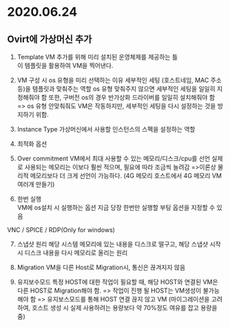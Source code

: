 2020.06.24
===========

Ovirt에 가상머신 추가
------------------

1) Template
VM 추가를 위해 미리 설치된 운영체제를 제공하는 틀  
이 템플릿을 활용하여 VM을 찍어낸다.

2) VM 구성 시 os 유형을 미리 선택하는 이유
세부적인 세팅 (호스트네임, MAC 주소 등)을 템플릿과 맞춰주는 역할
os 유형 맞춰주지 않으면 세부적인 세팅을 일일히 지정해줘야 함
또한, 구버전 os의 경우 반가상화 드라이버를 일일히 설치해줘야 함
=> os 유형 안맞춰줘도 VM은 작동하지만, 세부적인 세팅을 다시 설정하는 것을 방지하기 위함.

3) Instance Type
가상머신에서 사용할 인스턴스의 스펙을 설정하는 역할

4) 최적화 옵션

5) Over commitment
VM에서 최대 사용할 수 있는 메모리/디스크/cpu를 선언
실제로 사용되는 메모리는 이보다 훨씬 적으며, 필요에 따라 조금씩 늘려감 
=>이론상 물리적 메모리보다 더 크게 선언이 가능하다. (4G 메모리 호스트에서 4G 메모리 VM 여러개 만들기) 

6) 한번 실행  
VM에 os설치 시 실행하는 옵션
지금 당장 한번만 실행할 부팅 옵션을 지정할 수 있음

VNC / SPICE / RDP(Only for windows)

7) 스냅샷 원리
해당 시스템 메모리에 있는 내용을 디스크로 떨구고, 해당 스냅샷 시작시 디스크 내용을 다시 메모리로 올리는 원리

8) Migration
VM을 다른 Host로 Migration시, 통신은 끊겨지지 않음

9) 유지보수모드
특정 HOST에 대한 작업이 필요할 때, 해당 HOST와 연결된 VM은 다른 HOST로 Migration해야 함.
=> 작업이 진행 될 HOST는 VM생성이 불가능해야 함
=> 유지보스모드를 통해 HOST 연결 끊지 않고 VM
(마이그레이션을 고려하여, 호스트 생성 시 실제 사용하려는 용량보다 약 70%정도 여유를 잡고 용량을 줌)
